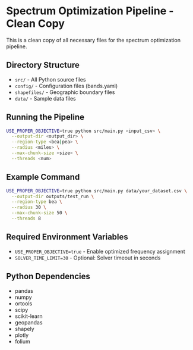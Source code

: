 # Spectrum Optimization Pipeline - Clean Copy

This is a clean copy of all necessary files for the spectrum optimization pipeline.

## Directory Structure
- `src/` - All Python source files
- `config/` - Configuration files (bands.yaml)
- `shapefiles/` - Geographic boundary files
- `data/` - Sample data files

## Running the Pipeline

```bash
USE_PROPER_OBJECTIVE=true python src/main.py <input_csv> \
  --output-dir <output_dir> \
  --region-type <bea|pea> \
  --radius <miles> \
  --max-chunk-size <size> \
  --threads <num>
```

## Example Command
```bash
USE_PROPER_OBJECTIVE=true python src/main.py data/your_dataset.csv \
  --output-dir outputs/test_run \
  --region-type bea \
  --radius 30 \
  --max-chunk-size 50 \
  --threads 8
```

## Required Environment Variables
- `USE_PROPER_OBJECTIVE=true` - Enable optimized frequency assignment
- `SOLVER_TIME_LIMIT=30` - Optional: Solver timeout in seconds

## Python Dependencies
- pandas
- numpy
- ortools
- scipy
- scikit-learn
- geopandas
- shapely
- plotly
- folium
